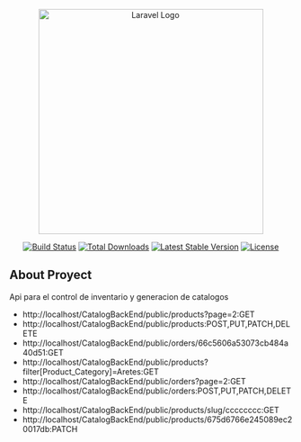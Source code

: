 <p align="center"><a href="https://laravel.com" target="_blank"><img src="https://raw.githubusercontent.com/laravel/art/master/logo-lockup/5%20SVG/2%20CMYK/1%20Full%20Color/laravel-logolockup-cmyk-red.svg" width="400" alt="Laravel Logo"></a></p>

<p align="center">
<a href="https://github.com/laravel/framework/actions"><img src="https://github.com/laravel/framework/workflows/tests/badge.svg" alt="Build Status"></a>
<a href="https://packagist.org/packages/laravel/framework"><img src="https://img.shields.io/packagist/dt/laravel/framework" alt="Total Downloads"></a>
<a href="https://packagist.org/packages/laravel/framework"><img src="https://img.shields.io/packagist/v/laravel/framework" alt="Latest Stable Version"></a>
<a href="https://packagist.org/packages/laravel/framework"><img src="https://img.shields.io/packagist/l/laravel/framework" alt="License"></a>
</p>

## About Proyect
 
Api para el control de inventario y generacion de catalogos


- http://localhost/CatalogBackEnd/public/products?page=2:GET
- http://localhost/CatalogBackEnd/public/products:POST,PUT,PATCH,DELETE
- http://localhost/CatalogBackEnd/public/orders/66c5606a53073cb484a40d51:GET
- http://localhost/CatalogBackEnd/public/products?filter[Product_Category]=Aretes:GET
- http://localhost/CatalogBackEnd/public/orders?page=2:GET
- http://localhost/CatalogBackEnd/public/orders:POST,PUT,PATCH,DELETE
- http://localhost/CatalogBackEnd/public/products/slug/cccccccc:GET
- http://localhost/CatalogBackEnd/public/products/675d6766e245089ec20017db:PATCH
